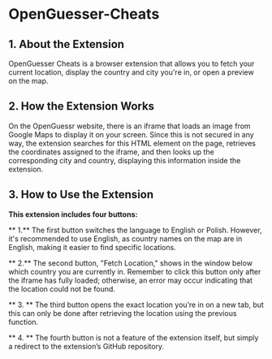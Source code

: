 # OpenGuesser-Cheats


## **1. About the Extension**
OpenGuesser Cheats is a browser extension that allows you to fetch your current location, display the country and city you're in, or open a preview on the map.

## **2. How the Extension Works**
On the OpenGuessr website, there is an iframe that loads an image from Google Maps to display it on your screen. Since this is not secured in any way, the extension searches for this HTML element on the page, retrieves the coordinates assigned to the iframe, and then looks up the corresponding city and country, displaying this information inside the extension.

## **3. How to Use the Extension**
**This extension includes four buttons:**

** 1.**  The first button switches the language to English or Polish. However, it's recommended to use English, as country names on the map are in English, making it easier to find specific locations.

** 2.**  The second button, "Fetch Location," shows in the window below which country you are currently in. Remember to click this button only after the iframe has fully loaded; otherwise, an error may occur indicating that the location could not be found.

** 3. ** The third button opens the exact location you’re in on a new tab, but this can only be done after retrieving the location using the previous function.

** 4. ** The fourth button is not a feature of the extension itself, but simply a redirect to the extension’s GitHub repository.
